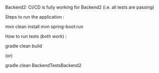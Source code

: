 Backend2: CI/CD is fully working for Backend2 (i.e. all tests are passing)

Steps to run the application : 

mvn clean install 
mvn spring-boot:run

How to run tests (both work) : 

gradle clean build 

(or)

gradle clean BackendTestsBackend2
